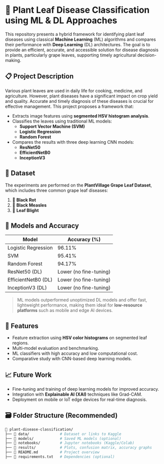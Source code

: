 # 🌿 Plant Leaf Disease Classification using ML & DL Approaches
This repository presents a hybrid framework for identifying plant leaf diseases using classical **Machine Learning** (ML) algorithms and compares their performance with **Deep Learning** (DL) architectures. The goal is to provide an efficient, accurate, and accessible solution for disease diagnosis in plants, particularly grape leaves, supporting timely agricultural decision-making.
## 📋 Project Description
Various plant leaves are used in daily life for cooking, medicine, and agriculture. However, plant diseases have a significant impact on crop yield and quality. Accurate and timely diagnosis of these diseases is crucial for effective management.
This project proposes a framework that:
- Extracts image features using **segmented HSV histogram analysis**.
- Classifies the leaves using traditional ML models:
  - **Support Vector Machine (SVM)**
  - **Logistic Regression**
  - **Random Forest**
- Compares the results with three deep learning CNN models:
  - **ResNet50**
  - **EfficientNetB0**
  - **InceptionV3**
## 🧪 Dataset
The experiments are performed on the **PlantVillage Grape Leaf Dataset**, which includes three common grape leaf diseases:
1. 🍇 **Black Rot**
2. 🍇 **Black Measles**
3. 🍇 **Leaf Blight**
## 🧠 Models and Accuracy
| Model              | Accuracy (%) |
|-------------------|--------------|
| Logistic Regression | 96.11%       |
| SVM                | 95.41%       |
| Random Forest      | 94.17%       |
| ResNet50 (DL)      | Lower (no fine-tuning) |
| EfficientNetB0 (DL)| Lower (no fine-tuning) |
| InceptionV3 (DL)   | Lower (no fine-tuning) |
> ML models outperformed unoptimized DL models and offer fast, lightweight performance, making them ideal for **low-resource platforms** such as mobile and edge AI devices.
## 🧰 Features

- Feature extraction using **HSV color histograms** on segmented leaf regions.
- Multi-model evaluation and benchmarking.
- ML classifiers with high accuracy and low computational cost.
- Comparative study with CNN-based deep learning models.
## 📈 Future Work
- Fine-tuning and training of deep learning models for improved accuracy.
- Integration with **Explainable AI (XAI)** techniques like Grad-CAM.
- Deployment on mobile or IoT edge devices for real-time diagnosis.
## 🗃️ Folder Structure (Recommended)
```bash
📂 plant-disease-classification/
├── 📁 data/              # Dataset or links to Kaggle
├── 📁 models/            # Saved ML models (optional)
├── 📁 notebooks/         # Jupyter notebooks (Kaggle/Colab)
├── 📁 results/           # Plots, confusion matrix, accuracy graphs
├── 📄 README.md          # Project overview
├── 📄 requirements.txt   # Dependencies (optional)

